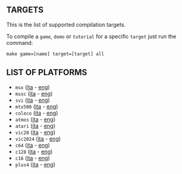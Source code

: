 ## TARGETS

This is the list of supported compilation targets.

To compile a `game`, `demo` or `tutorial` for a specific `target` just run the command:

    make game=[name] target=[target] all

## LIST OF PLATFORMS

- `msx` ([ita](https://retroprogramming.iwashere.eu/it:midres_library:target:msx) - [eng](https://retroprogramming.iwashere.eu/midres_library:target:msx))
- `msxc` ([ita](https://retroprogramming.iwashere.eu/it:midres_library:target:msxc) - [eng](https://retroprogramming.iwashere.eu/midres_library:target:msxc))
- `svi` ([ita](https://retroprogramming.iwashere.eu/it:midres_library:target:svi) - [eng](https://retroprogramming.iwashere.eu/midres_library:target:svi))
- `mtx500` ([ita](https://retroprogramming.iwashere.eu/it:midres_library:target:mtx500) - [eng](https://retroprogramming.iwashere.eu/midres_library:target:mtx500))
- `coleco` ([ita](https://retroprogramming.iwashere.eu/it:midres_library:target:coleco) - [eng](https://retroprogramming.iwashere.eu/midres_library:target:coleco))
- `atmos` ([ita](https://retroprogramming.iwashere.eu/it:midres_library:target:atmos) - [eng](https://retroprogramming.iwashere.eu/midres_library:target:atmos))
- `atari` ([ita](https://retroprogramming.iwashere.eu/it:midres_library:target:atari) - [eng](https://retroprogramming.iwashere.eu/midres_library:target:atari))
- `vic20` ([ita](https://retroprogramming.iwashere.eu/it:midres_library:target:vic20) - [eng](https://retroprogramming.iwashere.eu/midres_library:target:vic20))
- `vic2024` ([ita](https://retroprogramming.iwashere.eu/it:midres_library:target:vic2024) - [eng](https://retroprogramming.iwashere.eu/midres_library:target:vic2024))
- `c64` ([ita](https://retroprogramming.iwashere.eu/it:midres_library:target:c64) - [eng](https://retroprogramming.iwashere.eu/midres_library:target:c64))
- `c128` ([ita](https://retroprogramming.iwashere.eu/it:midres_library:target:c128) - [eng](https://retroprogramming.iwashere.eu/midres_library:target:c128))
- `c16` ([ita](https://retroprogramming.iwashere.eu/it:midres_library:target:c16) - [eng](https://retroprogramming.iwashere.eu/midres_library:target:c16))
- `plus4` ([ita](https://retroprogramming.iwashere.eu/it:midres_library:target:plus4) - [eng](https://retroprogramming.iwashere.eu/midres_library:target:plus4))
